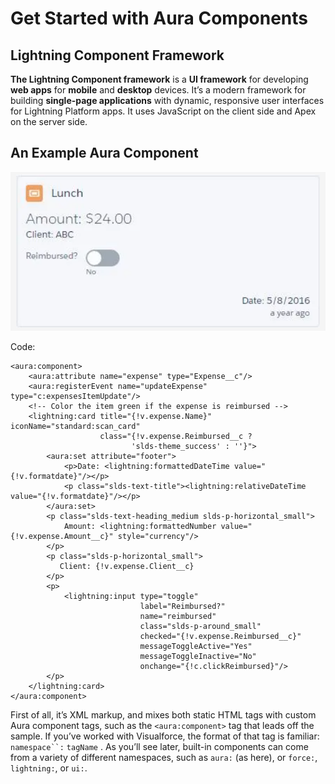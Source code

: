 # Get Started with Aura Components

## Lightning Component Framework

**The Lightning Component framework** is a **UI framework** for developing **web apps** for **mobile** and **desktop** devices. It’s a modern framework for building **single-page applications** with dynamic, responsive user interfaces for Lightning Platform apps. It uses JavaScript on the client side and Apex on the server side.

## An Example Aura Component

![image](./02-aura-component-example.png)

Code:

```
<aura:component>
    <aura:attribute name="expense" type="Expense__c"/>
    <aura:registerEvent name="updateExpense" type="c:expensesItemUpdate"/>
    <!-- Color the item green if the expense is reimbursed -->
    <lightning:card title="{!v.expense.Name}" iconName="standard:scan_card"
                    class="{!v.expense.Reimbursed__c ?
                           'slds-theme_success' : ''}">
        <aura:set attribute="footer">
            <p>Date: <lightning:formattedDateTime value="{!v.formatdate}"/></p>
            <p class="slds-text-title"><lightning:relativeDateTime value="{!v.formatdate}"/></p>
        </aura:set>
        <p class="slds-text-heading_medium slds-p-horizontal_small">
            Amount: <lightning:formattedNumber value="{!v.expense.Amount__c}" style="currency"/>
        </p>
        <p class="slds-p-horizontal_small">
           Client: {!v.expense.Client__c}
        </p>
        <p>
            <lightning:input type="toggle"
                             label="Reimbursed?"
                             name="reimbursed"
                             class="slds-p-around_small"
                             checked="{!v.expense.Reimbursed__c}"
                             messageToggleActive="Yes"
                             messageToggleInactive="No"
                             onchange="{!c.clickReimbursed}"/>
        </p>
    </lightning:card>
</aura:component>
```

First of all, it’s XML markup, and mixes both static HTML tags with custom Aura component tags, such as the `<aura:component>` tag that leads off the sample. If you’ve worked with Visualforce, the format of that tag is familiar: ` namespace``: ` `tagName` . As you’ll see later, built-in components can come from a variety of different namespaces, such as `aura:` (as here), or `force:`, `lightning:`, or `ui:`.
